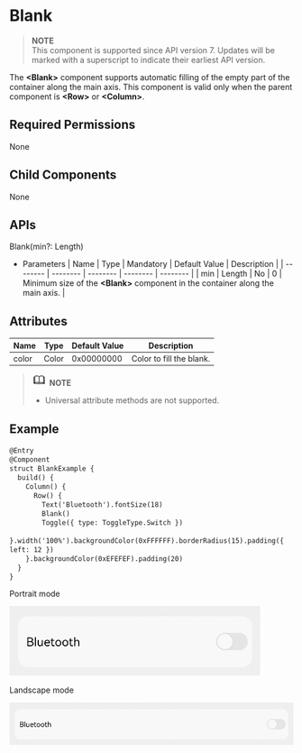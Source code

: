 # Blank


> **NOTE**<br>
> This component is supported since API version 7. Updates will be marked with a superscript to indicate their earliest API version.


The **&lt;Blank&gt;** component supports automatic filling of the empty part of the container along the main axis. This component is valid only when the parent component is **&lt;Row&gt;** or **&lt;Column&gt;**.


## Required Permissions

None


## Child Components

None


## APIs

Blank(min?:  Length)

- Parameters
    | Name | Type | Mandatory | Default Value | Description |
  | -------- | -------- | -------- | -------- | -------- |
  | min | Length | No | 0 | Minimum size of the **&lt;Blank&gt;** component in the container along the main axis. |


## Attributes

| Name | Type | Default Value | Description |
| -------- | -------- | -------- | -------- |
| color | Color | 0x00000000 | Color to fill the blank. |

> ![icon-note.gif](public_sys-resources/icon-note.gif) **NOTE**
>
> - Universal attribute methods are not supported.


## Example


```
@Entry
@Component
struct BlankExample {
  build() {
    Column() {
      Row() {
        Text('Bluetooth').fontSize(18)
        Blank()
        Toggle({ type: ToggleType.Switch })
      }.width('100%').backgroundColor(0xFFFFFF).borderRadius(15).padding({ left: 12 })
    }.backgroundColor(0xEFEFEF).padding(20)
  }
}
```

Portrait mode

![en-us_image_0000001256858407](figures/en-us_image_0000001256858407.gif)

Landscape mode

![en-us_image_0000001212378418](figures/en-us_image_0000001212378418.gif)
